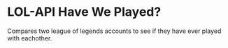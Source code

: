 # LOL-API Have We Played?
 Compares two league of legends accounts to see if they have ever played with eachother.
